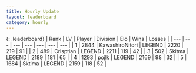 ```yaml
---
title: Hourly Update
layout: leaderboard
category: hourly
---
```


{: .leaderboard}
| Rank | LV | Player | Division | Elo | Wins | Losses |
| --- | --- | --- | --- | --- | --- | --- |
| <span data-change="0">1</span> | 2844 | <span title="ID: 164871">KawashiroNitori</span> | LEGEND | <span data-change="0">2220</span> | <span data-change="0">219</span> | <span data-change="0">91</span> |
| <span data-change="0">2</span> | 489 | <span title="ID: 665674">Crisptian</span> | LEGEND | <span data-change="0">2211</span> | <span data-change="0">119</span> | <span data-change="0">42</span> |
| <span data-change="0">3</span> | 502 | <span title="ID: 402846">Skitma</span> | LEGEND | <span data-change="-7">2189</span> | <span data-change="2">181</span> | <span data-change="1">65</span> |
| <span data-change="0">4</span> | 1293 | <span title="ID: 4783">pojlk</span> | LEGEND | <span data-change="0">2169</span> | <span data-change="0">98</span> | <span data-change="0">32</span> |
| <span data-change="0">5</span> | 1684 | <span title="ID: 353063">Sktima</span> | LEGEND | <span data-change="0">2159</span> | <span data-change="0">118</span> | <span data-change="0">52</span> |